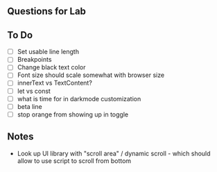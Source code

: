## Questions for Lab

## To Do
- [ ] Set usable line length
- [ ] Breakpoints
- [ ] Change black text color
- [ ] Font size should scale somewhat with browser size
- [ ] innerText vs TextContent?
- [ ] let vs const
- [ ] what is time for in darkmode customization
- [ ] beta line
- [ ] stop orange from showing up in toggle

## Notes
- Look up UI library with "scroll area" / dynamic scroll - which should allow to use script to scroll from bottom